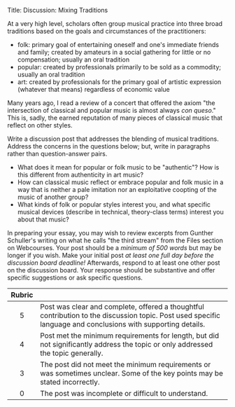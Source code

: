 Title: Discussion: Mixing Traditions

At a very high level, scholars often group musical practice into three broad traditions based on the goals and circumstances of the practitioners:

- folk: primary goal of entertaining oneself and one's immediate friends and family; created by amateurs in a social gathering for little or no compensation; usually an oral tradition
- popular: created by professionals primarily to be sold as a commodity; usually an oral tradition
- art: created by professionals for the primary goal of artistic expression (whatever that means) regardless of economic value

Many years ago, I read a review of a concert that offered the axiom "the intersection of classical and popular music is almost always _con queso_." This is, sadly, the earned reputation of many pieces of classical music that reflect on other styles.

Write a discussion post that addresses the blending of musical traditions. Address the concerns in the questions below; but, write in paragraphs rather than question-answer pairs. 

- What does it mean for popular or folk music to be "authentic"? How is this different from authenticity in art music?
- How can classical music reflect or embrace popular and folk music in a way that is neither a pale imitation nor an exploitative coopting of the music of another group?
- What kinds of folk or popular styles interest you, and what specific musical devices (describe in technical, theory-class terms) interest you about that music?

In preparing your essay, you may wish to review excerpts from Gunther Schuller's writing on what he calls "the third stream" from the Files section on Webcourses. Your post should be a _minimum of 500 words_ but may be longer if you wish. Make your initial post _at least one full day before the discussion board deadline!_ Afterwards, respond to at least one other post on the discussion board. Your response should be substantive and offer specific suggestions or ask specific questions.

| Rubric ||
| :---: | --- |
| 5 | Post was clear and complete, offered a thoughtful contribution to the discussion topic. Post used specific language and conclusions with supporting details. |
| 4 | Post met the minimum requirements for length, but did not significantly address the topic or only addressed the topic generally. |
| 3 | The post did not meet the minimum requirements or was sometimes unclear. Some of the key points may be stated incorrectly.  |
| 0 | The post was incomplete or difficult to understand. |
